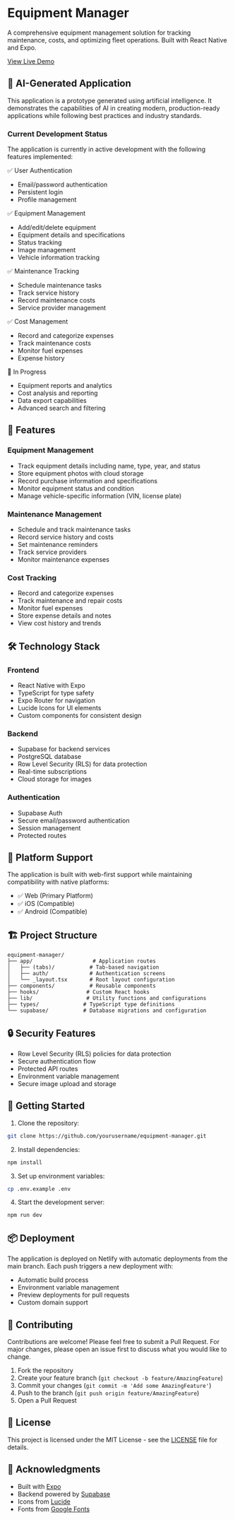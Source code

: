 # Equipment Manager

A comprehensive equipment management solution for tracking maintenance, costs, and optimizing fleet operations. Built with React Native and Expo.

[View Live Demo](https://cloudify-equipment-manager.netlify.app)

## 🤖 AI-Generated Application

This application is a prototype generated using artificial intelligence. It demonstrates the capabilities of AI in creating modern, production-ready applications while following best practices and industry standards.

### Current Development Status

The application is currently in active development with the following features implemented:

✅ User Authentication
- Email/password authentication
- Persistent login
- Profile management

✅ Equipment Management
- Add/edit/delete equipment
- Equipment details and specifications
- Status tracking
- Image management
- Vehicle information tracking

✅ Maintenance Tracking
- Schedule maintenance tasks
- Track service history
- Record maintenance costs
- Service provider management

✅ Cost Management
- Record and categorize expenses
- Track maintenance costs
- Monitor fuel expenses
- Expense history

🚧 In Progress
- Equipment reports and analytics
- Cost analysis and reporting
- Data export capabilities
- Advanced search and filtering

## 🚀 Features

### Equipment Management
- Track equipment details including name, type, year, and status
- Store equipment photos with cloud storage
- Record purchase information and specifications
- Monitor equipment status and condition
- Manage vehicle-specific information (VIN, license plate)

### Maintenance Management
- Schedule and track maintenance tasks
- Record service history and costs
- Set maintenance reminders
- Track service providers
- Monitor maintenance expenses

### Cost Tracking
- Record and categorize expenses
- Track maintenance and repair costs
- Monitor fuel expenses
- Store expense details and notes
- View cost history and trends

## 🛠 Technology Stack

### Frontend
- React Native with Expo
- TypeScript for type safety
- Expo Router for navigation
- Lucide Icons for UI elements
- Custom components for consistent design

### Backend
- Supabase for backend services
- PostgreSQL database
- Row Level Security (RLS) for data protection
- Real-time subscriptions
- Cloud storage for images

### Authentication
- Supabase Auth
- Secure email/password authentication
- Session management
- Protected routes

## 📱 Platform Support

The application is built with web-first support while maintaining compatibility with native platforms:

- ✅ Web (Primary Platform)
- ✅ iOS (Compatible)
- ✅ Android (Compatible)

## 🏗 Project Structure

```
equipment-manager/
├── app/                   # Application routes
│   ├── (tabs)/           # Tab-based navigation
│   ├── auth/             # Authentication screens
│   └── _layout.tsx       # Root layout configuration
├── components/           # Reusable components
├── hooks/               # Custom React hooks
├── lib/                 # Utility functions and configurations
├── types/              # TypeScript type definitions
└── supabase/           # Database migrations and configuration
```

## 🔒 Security Features

- Row Level Security (RLS) policies for data protection
- Secure authentication flow
- Protected API routes
- Environment variable management
- Secure image upload and storage

## 🚀 Getting Started

1. Clone the repository:
```bash
git clone https://github.com/yourusername/equipment-manager.git
```

2. Install dependencies:
```bash
npm install
```

3. Set up environment variables:
```bash
cp .env.example .env
```

4. Start the development server:
```bash
npm run dev
```

## 📦 Deployment

The application is deployed on Netlify with automatic deployments from the main branch. Each push triggers a new deployment with:

- Automatic build process
- Environment variable management
- Preview deployments for pull requests
- Custom domain support

## 🤝 Contributing

Contributions are welcome! Please feel free to submit a Pull Request. For major changes, please open an issue first to discuss what you would like to change.

1. Fork the repository
2. Create your feature branch (`git checkout -b feature/AmazingFeature`)
3. Commit your changes (`git commit -m 'Add some AmazingFeature'`)
4. Push to the branch (`git push origin feature/AmazingFeature`)
5. Open a Pull Request

## 📄 License

This project is licensed under the MIT License - see the [LICENSE](LICENSE) file for details.

## 🙏 Acknowledgments

- Built with [Expo](https://expo.dev/)
- Backend powered by [Supabase](https://supabase.com/)
- Icons from [Lucide](https://lucide.dev/)
- Fonts from [Google Fonts](https://fonts.google.com/)